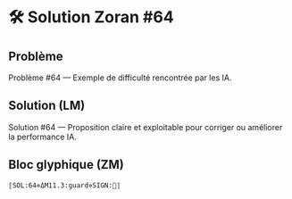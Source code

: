 # 🛠️ Solution Zoran #64

## Problème
Problème #64 — Exemple de difficulté rencontrée par les IA.

## Solution (LM)
Solution #64 — Proposition claire et exploitable pour corriger ou améliorer la performance IA.

## Bloc glyphique (ZM)
```
⟦SOL:64⋄ΔM11.3:guard⋄SIGN:🦋⟧
```

